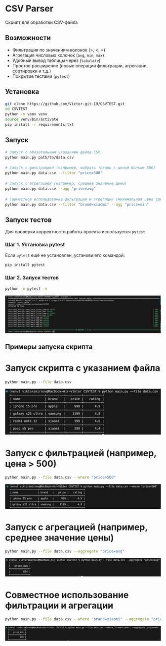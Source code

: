 # CSV Parser

Cкрипт для обработки CSV-файла

## Возможности

- Фильтрация по значениям колонок (>, <, =)
- Агрегация числовых колонок (`avg`, `min`, `max`)
- Удобный вывод таблицы через (`tabulate`)
- Простое расширение (новые операции фильтрации, агрегации, сортировки и т.д.)
- Покрытие тестами (`pytest`)

## Установка

```bash
git clone https://github.com/Victor-git-19/CSVTEST.git
cd CSVTEST
python -m venv venv
source venv/bin/activate
pip install -r requirements.txt
```

## Запуск

```bash
# Запуск с обязательным указанием файла CSV
python main.py path/to/data.csv

# Запуск с фильтрацией (например, выбрать товары с ценой больше 500)
python main.py data.csv --filter "price>500"

# Запуск с агрегацией (например, среднее значение цены)
python main.py data.csv --agg "price=avg"

# Совместное использование фильтрации и агрегации (минимальная цена среди товаров бренда xiaomi)
python main.py data.csv --filter "brand=xiaomi" --agg "price=min"
```

## Запуск тестов

Для проверки корректности работы проекта используется `pytest`.

### Шаг 1. Установка pytest

Если `pytest` ещё не установлен, установи его командой:

```bash
pip install pytest
```

### Шаг 2. Запуск тестов

```bash
python -m pytest -v
```
![alt text](image-4.png)

## Примеры запуска скрипта

# Запуск скрипта с указанием файла
```bash
python main.py --file data.csv
```
![alt text](image.png)

# Запуск с фильтрацией (например, цена > 500)
```bash
python main.py --file data.csv --where "price>500"
```
![alt text](image-1.png)

# Запуск с агрегацией (например, среднее значение цены)
```bash
python main.py --file data.csv --aggregate "price=avg"
```
![alt text](image-2.png)

# Совместное использование фильтрации и агрегации
```bash
python main.py --file data.csv --where "brand=xiaomi" --aggregate "price=min"
```
![alt text](image-3.png)
